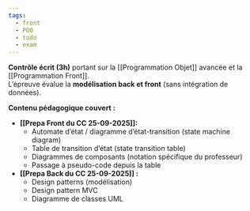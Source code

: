 ```yaml
---
tags:
  - front
  - POO
  - todo
  - exam
---
```


**Contrôle écrit (3h)** portant sur la [[Programmation Objet]] avancée et la [[Programmation Front]].  
L’épreuve évalue la **modélisation back et front** (sans intégration de données).

**Contenu pédagogique couvert :**
- **[[Prepa Front du CC 25-09-2025]]:**
    - Automate d’état / diagramme d’état-transition (state machine diagram)
    - Table de transition d’état (state transition table)
    - Diagrammes de composants (notation spécifique du professeur)
    - Passage à pseudo-code depuis la table
- **[[Prepa Back du CC 25-09-2025]] :**
    - Design patterns (modélisation)
    - Design pattern MVC
    - Diagramme de classes UML